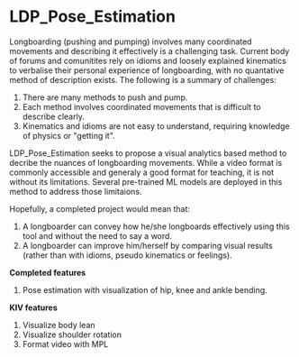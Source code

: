 # LDP_Pose_Estimation

Longboarding (pushing and pumping) involves many coordinated movements and describing it effectively is a challenging task. Current body of forums and comunitites rely on idioms and loosely explained kinematics to verbalise their personal experience of longboarding, with no quantative method of description exists. The following is a summary of challenges:

1) There are many methods to push and pump.
2) Each method involves coordinated movements that is difficult to describe clearly.
3) Kinematics and idioms are not easy to understand, requiring knowledge of physics or "getting it".

LDP_Pose_Estimation seeks to propose a visual analytics based method to decribe the nuances of longboarding movements. While a video format is commonly accessible and generaly a good format for teaching, it is not without its limitations. Several pre-trained ML models are deployed in this method to address those limitaions.

Hopefully, a completed project would mean that:
1) A longboarder can convey how he/she longboards effectively using this tool and without the need to say a word.
2) A longboarder can improve him/herself by comparing visual results (rather than with idioms, pseudo kinematics or feelings).



**Completed features**
1) Pose estimation with visualization of hip, knee and ankle bending.

**KIV features**
1) Visualize body lean
2) Visualize shoulder rotation
3) Format video with MPL
